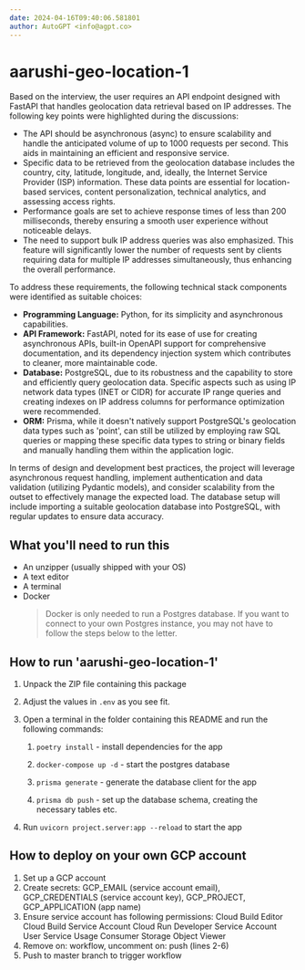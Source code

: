 ```yaml
---
date: 2024-04-16T09:40:06.581801
author: AutoGPT <info@agpt.co>
---
```


# aarushi-geo-location-1

Based on the interview, the user requires an API endpoint designed with FastAPI that handles geolocation data retrieval based on IP addresses. The following key points were highlighted during the discussions:

- The API should be asynchronous (async) to ensure scalability and handle the anticipated volume of up to 1000 requests per second. This aids in maintaining an efficient and responsive service.
- Specific data to be retrieved from the geolocation database includes the country, city, latitude, longitude, and, ideally, the Internet Service Provider (ISP) information. These data points are essential for location-based services, content personalization, technical analytics, and assessing access rights.
- Performance goals are set to achieve response times of less than 200 milliseconds, thereby ensuring a smooth user experience without noticeable delays.
- The need to support bulk IP address queries was also emphasized. This feature will significantly lower the number of requests sent by clients requiring data for multiple IP addresses simultaneously, thus enhancing the overall performance.

To address these requirements, the following technical stack components were identified as suitable choices:
- **Programming Language:** Python, for its simplicity and asynchronous capabilities.
- **API Framework:** FastAPI, noted for its ease of use for creating asynchronous APIs, built-in OpenAPI support for comprehensive documentation, and its dependency injection system which contributes to cleaner, more maintainable code.
- **Database:** PostgreSQL, due to its robustness and the capability to store and efficiently query geolocation data. Specific aspects such as using IP network data types (INET or CIDR) for accurate IP range queries and creating indexes on IP address columns for performance optimization were recommended.
- **ORM:** Prisma, while it doesn't natively support PostgreSQL's geolocation data types such as 'point', can still be utilized by employing raw SQL queries or mapping these specific data types to string or binary fields and manually handling them within the application logic.

In terms of design and development best practices, the project will leverage asynchronous request handling, implement authentication and data validation (utilizing Pydantic models), and consider scalability from the outset to effectively manage the expected load. The database setup will include importing a suitable geolocation database into PostgreSQL, with regular updates to ensure data accuracy.

## What you'll need to run this
* An unzipper (usually shipped with your OS)
* A text editor
* A terminal
* Docker
  > Docker is only needed to run a Postgres database. If you want to connect to your own
  > Postgres instance, you may not have to follow the steps below to the letter.


## How to run 'aarushi-geo-location-1'

1. Unpack the ZIP file containing this package

2. Adjust the values in `.env` as you see fit.

3. Open a terminal in the folder containing this README and run the following commands:

    1. `poetry install` - install dependencies for the app

    2. `docker-compose up -d` - start the postgres database

    3. `prisma generate` - generate the database client for the app

    4. `prisma db push` - set up the database schema, creating the necessary tables etc.

4. Run `uvicorn project.server:app --reload` to start the app

## How to deploy on your own GCP account
1. Set up a GCP account
2. Create secrets: GCP_EMAIL (service account email), GCP_CREDENTIALS (service account key), GCP_PROJECT, GCP_APPLICATION (app name)
3. Ensure service account has following permissions: 
    Cloud Build Editor
    Cloud Build Service Account
    Cloud Run Developer
    Service Account User
    Service Usage Consumer
    Storage Object Viewer
4. Remove on: workflow, uncomment on: push (lines 2-6)
5. Push to master branch to trigger workflow
